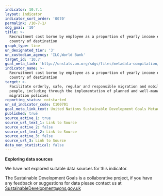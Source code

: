 ```yaml
---
indicator: 10.7.1
layout: indicator
indicator_sort_order: '0070'
permalink: /10-7-1/
sdg_goal: '10'
title: >-
  Recruitment cost borne by employee as a proportion of yearly income earned in
  country of destination
graph_type: line
un_designated_tier: '3'
un_custodian_agency: 'ILO,World Bank'
target_id: '10.7'
goal_meta_link: 'http://unstats.un.org/sdgs/files/metadata-compilation/Metadata-Goal-10.pdf'
indicator_name: >-
  Recruitment cost borne by employee as a proportion of yearly income earned in
  country of destination
target: >-
  Facilitate orderly, safe, regular and responsible migration and mobility of
  people, including through the implementation of planned and well-managed
  migration policies
reporting_status: notstarted
un_sd_indicator_code: C100701
goal_meta_link_text: United Nations Sustainable Development Goals Metadata (pdf 564kB)
published: true
source_active_1: true
source_url_text_1: Link to Source
source_active_2: false
source_url_text_2: Link to Source
source_active_3: false
source_url_3: Link to Source
data_non_statistical: false
---
```

**Exploring data sources**

We have not explored suitable data sources for this indicator. 

The Sustainable Development Goals is a collaborative project, if you have any feedback or suggestions for data please contact us at <SustainableDevelopment@ons.gov.uk>
